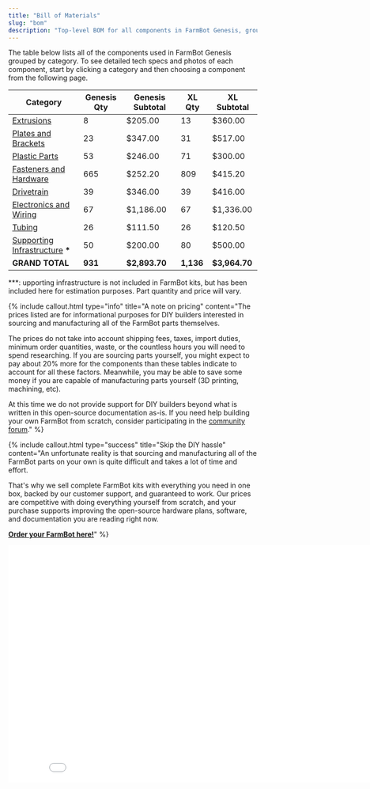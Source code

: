 ```yaml
---
title: "Bill of Materials"
slug: "bom"
description: "Top-level BOM for all components in FarmBot Genesis, grouped by category. Visit [our shop](http://shop.farm.bot) to purchase parts."
---
```


The table below lists all of the components used in FarmBot Genesis grouped by category. To see detailed tech specs and photos of each component, start by clicking a category and then choosing a component from the following page.

|Category|Genesis Qty|Genesis Subtotal|XL Qty|XL Subtotal|
|--------|-----------|----------------|------|-----------|
|[Extrusions](extrusions.md)|8|$205.00|13|$360.00
|[Plates and Brackets](plates-and-brackets.md)|23|$347.00|31|$517.00
|[Plastic Parts](plastic-parts.md)|53|$246.00|71|$300.00
|[Fasteners and Hardware](fasteners-and-hardware.md)|665|$252.20|809|$415.20
|[Drivetrain](drivetrain.md)|39|$346.00|39|$416.00
|[Electronics and Wiring](electronics-and-wiring.md)|67|$1,186.00|67|$1,336.00
|[Tubing](tubing.md)|26|$111.50|26|$120.50
|[Supporting Infrastructure](../assembly/supporting-infrastructure.md) **\***|50|$200.00|80|$500.00
|**GRAND TOTAL**|**931**|**$2,893.70**|**1,136**|**$3,964.70**|**1,1687**|**$6,138.15**

**\*: upporting infrastructure is not included in FarmBot kits, but has been included here for estimation purposes. Part quantity and price will vary.

{%
include callout.html
type="info"
title="A note on pricing"
content="The prices listed are for informational purposes for DIY builders interested in sourcing and manufacturing all of the FarmBot parts themselves.

The prices do not take into account shipping fees, taxes, import duties, minimum order quantities, waste, or the countless hours you will need to spend researching. If you are sourcing parts yourself, you might expect to pay about 20% more for the components than these tables indicate to account for all these factors. Meanwhile, you may be able to save some money if you are capable of manufacturing parts yourself (3D printing, machining, etc).

At this time we do not provide support for DIY builders beyond what is written in this open-source documentation as-is. If you need help building your own FarmBot from scratch, consider participating in the [community forum](https://forum.farmbot.org)."
%}

{%
include callout.html
type="success"
title="Skip the DIY hassle"
content="An unfortunate reality is that sourcing and manufacturing all of the FarmBot parts on your own is quite difficult and takes a lot of time and effort.

That's why we sell complete FarmBot kits with everything you need in one box, backed by our customer support, and guaranteed to work. Our prices are competitive with doing everything yourself from scratch, and your purchase supports improving the open-source hardware plans, software, and documentation you are reading right now.

**[Order your FarmBot here!](http://buy.farm.bot)**"
%}

<iframe class="embedly-embed" src="//cdn.embedly.com/widgets/media.html?src=https%3A%2F%2Fwww.youtube.com%2Fembed%2F_jw98qozK4s%3Ffeature%3Doembed&url=http%3A%2F%2Fwww.youtube.com%2Fwatch%3Fv%3D_jw98qozK4s&image=https%3A%2F%2Fi.ytimg.com%2Fvi%2F_jw98qozK4s%2Fhqdefault.jpg&key=02466f963b9b4bb8845a05b53d3235d7&type=text%2Fhtml&schema=youtube" width="854" height="480" scrolling="no" frameborder="0" allowfullscreen></iframe>

